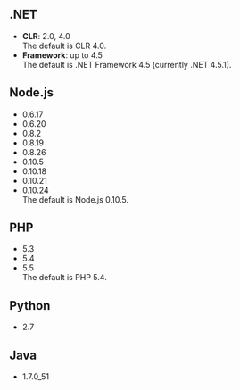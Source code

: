 ## .NET
* **CLR**: 2.0, 4.0  
The default is CLR 4.0.   
* **Framework**: up to 4.5  
The default is .NET Framework 4.5 (currently .NET 4.5.1).

## Node.js
* 0.6.17
* 0.6.20
* 0.8.2
* 0.8.19
* 0.8.26
* 0.10.5
* 0.10.18
* 0.10.21
* 0.10.24   
The default is Node.js 0.10.5.

## PHP
* 5.3
* 5.4
* 5.5  
The default is PHP 5.4. 

## Python
* 2.7

## Java
* 1.7.0_51

